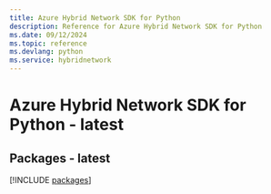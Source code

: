 ```yaml
---
title: Azure Hybrid Network SDK for Python
description: Reference for Azure Hybrid Network SDK for Python
ms.date: 09/12/2024
ms.topic: reference
ms.devlang: python
ms.service: hybridnetwork
---
```

# Azure Hybrid Network SDK for Python - latest
## Packages - latest
[!INCLUDE [packages](hybrid-network-index.md)]